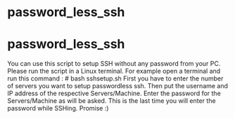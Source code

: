# password_less_ssh
# password_less_ssh
You can use this script to setup SSH without any password from your PC.
Please run the script in a Linux terminal.
For example open a terminal and run this command : # bash sshsetup.sh
First you have to enter the number of servers you want to setup passwordless ssh. Then put the username and IP address of the respective Servers/Machine. 
Enter the password for the Servers/Machine as will be asked. 
This is the last time you will enter the password while SSHing. Promise :)
